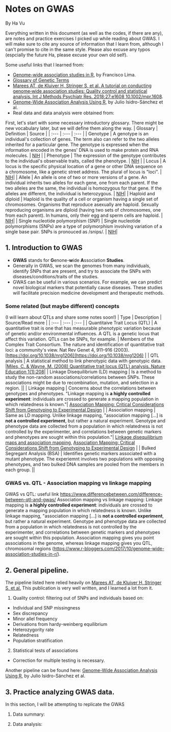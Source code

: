 # Notes on GWAS
By Ha Vu

Everything written in this document (as well as the codes, if there are any), are notes and practice exercises I picked up while reading about GWAS. I will make sure to cite any source of information that I learn from, although I can't promise to cite in the same style. Please also excuse any typos (espcially the future Ha, please excuse your own old self).

Some useful links that I learned from:
- [Genome-wide association studies in R](https://www.r-bloggers.com/2017/10/genome-wide-association-studies-in-r/), by Francisco Lima.
- [Glossary of Genetic Terms](https://www.genome.gov/genetics-glossary)
- [Marees AT, de Kluiver H, Stringer S, et al. A tutorial on conducting genome‐wide association studies: Quality control and statistical analysis. Int J Methods Psychiatr Res. 2018;27:e1608 10.1002/mpr.1608](https://www.ncbi.nlm.nih.gov/pmc/articles/PMC6001694/).
- [Genome-Wide Association Analysis Using R](https://pubmed.ncbi.nlm.nih.gov/28132152/), by Julio Isidro-Sánchez et al.
- Real data and data analysis were obtained from: 

First, let's start with some necessary introductory glossary. There might be new vocabulary later, but we will define them along the way.
| Glossary     | Definition | Source     |
| :---        |    :---   |          :--- |
| Genotype      | A genotype is an individual's collection of genes. The term also can refer to the two alleles inherited for a particular gene. The genotype is expressed when the information encoded in the genes' DNA is used to make protein and RNA molecules.      | [NIH](https://www.genome.gov/genetics-glossary/genotype)   |
| Phenotype   | The expression of the genotype contributes to the individual's observable traits, called the phenotype.        | [NIH](https://www.genome.gov/genetics-glossary/genotype)      |
| Locus | A locus is the specific physical location of a gene or other DNA sequence on a chromosome, like a genetic street address. The plural of locus is "loci". | [NIH](https://www.genome.gov/genetics-glossary/Locus)|
| Allele | An allele is one of two or more versions of a gene. An individual inherits two alleles for each gene, one from each parent. If the two alleles are the same, the individual is homozygous for that gene. If the alleles are different, the individual is heterozygous. | [NIH](https://www.genome.gov/genetics-glossary/Allele)|
| Haploid and diploid | Haploid is the quality of a cell or organism having a single set of chromosomes. Organisms that reproduce asexually are haploid. Sexually reproducing organisms are diploid (having two sets of chromosomes, one from each parent). In humans, only their egg and sperm cells are haploid. | [NIH](https://www.genome.gov/genetics-glossary/haploid)|
| Single nucleotide polymorphism (SNP) | Single nucleotide polymorphisms (SNPs) are a type of polymorphism involving variation of a single base pair. SNPs is pronouced as /snips/. | [NIH](https://www.genome.gov/genetics-glossary/Single-Nucleotide-Polymorphisms)|


## 1. Introduction to GWAS
- **GWAS** stands for **G**enone-**w**ide **A**ssociation **Studies**.
- Generally in GWAS, we scan the genomes from many individuals, identify SNPs that are present, and try to associate the SNPs with diseases/conditions/traits of the studies.
- GWAS can be useful in various scenarios. For example, we can predict novel biological markers that potentially cause diseases. These studies will facilitate precision medicine development and therapeutic methods.

### Some related (but maybe different) concepts

(I will learn about QTLs and share some notes soon!)
| Type     | Description | Source/Read more  |
| :---        |    :---   |          :--- |
| Quantitaive Trait Locus (QTL) | A quantitative trait is one that has measurable phenotypic variation because of genetic and/or environmental influences. A QTL is a genetic locus that affect this variation. QTLs can be SNPs, for example. | Members of the Complex Trait Consortium. The nature and identification of quantitative trait loci: a community's view. Nat Rev Genet 4, 911–916 (2003). [https://doi.org/10.1038/nrg1206](https://doi.org/10.1038/nrg1206) |
| QTL analysis | A statistical method to link phenotypic data with genotypic data. |[Miles, C. & Wayne, M. (2008) Quantitative trait locus (QTL) analysis. Nature Education 1(1):208](https://www.nature.com/scitable/topicpage/quantitative-trait-locus-qtl-analysis-53904/)|
| Linkage Disequilibrium (LD) mapping | Is a method to study the non-random associations/correlations between SNPs. These associations might be due to recombination, mutation, and selection in a region. ||
| Linkage mapping | Concerns about the correlations between genotypes and phenotypes. "Linkage mapping is **a highly controlled experiment**: individuals are crossed to generate a mapping population in which relatedness is known."| [Association Mapping: Critical Considerations Shift from Genotyping to Experimental Design](https://www.ncbi.nlm.nih.gov/pmc/articles/PMC2751942/) |
| Association mapping | Same as LD mapping. Unlike linkage mapping, "association mapping [...] is **not a controlled experiment**, but rather a natural experiment. Genotype and phenotype data are collected from a population in which relatedness is not controlled by the experimenter, and correlations between genetic markers and phenotypes are sought within this population."| [Linkage disequilibrium maps and association mapping](https://www.ncbi.nlm.nih.gov/pmc/articles/PMC1137007/), [Association Mapping: Critical Considerations Shift from Genotyping to Experimental Design](https://www.ncbi.nlm.nih.gov/pmc/articles/PMC2751942/) |
| Bulked Segregant Analysis (BSA) | Identifies genetic markers associated with a mutant phenotype. The experiemnt involves two populations with opposing phenotypes, and two bulked DNA samples are pooled from the members in each group. ||

### GWAS vs. QTL - Association mapping vs linkage mapping
GWAS vs QTL: useful link https://www.differencebetween.com/difference-between-qtl-and-gwas/
Association mapping vs linkage mapping: Linkage mapping is **a highly controlled experiment**: individuals are crossed to generate a mapping population in which relatedness is known. Unlike linkage mapping, "association mapping [...] is **not a controlled experiment**, but rather a natural experiment. Genotype and phenotype data are collected from a population in which relatedness is not controlled by the experimenter, and correlations between genetic markers and phenotypes are sought within this population. Association mapping gives you point associations in the genome, whereas linkage mapping gives you QTL, chromosomal regions (https://www.r-bloggers.com/2017/10/genome-wide-association-studies-in-r/).

## 2. General pipeline.
The pipeline listed here relied heavily on [Marees AT, de Kluiver H, Stringer S, et al.](https://www.ncbi.nlm.nih.gov/pmc/articles/PMC6001694/) This publication is very well written, and I learned a lot from it.
1. Quality control: filtering out of SNPs and individuals based on:
- Individual and SNP missingness
- Sex discrepancy
- Minor allel frequency
- Derivations from hardy-weinberg equilibrium
- Heterozygority rate
- Relatedness
- Population stratification
2. Statistical tests of associations
- Correction for multiple testing is necessary.

Another pipeline can be found here: [Genome-Wide Association Analysis Using R](https://pubmed.ncbi.nlm.nih.gov/28132152/), by Julio Isidro-Sánchez et al.


## 3. Practice analyzing GWAS data.
In this section, I will be attempting to replicate the GWAS 

1. Data summary:

2. Data analysis:

